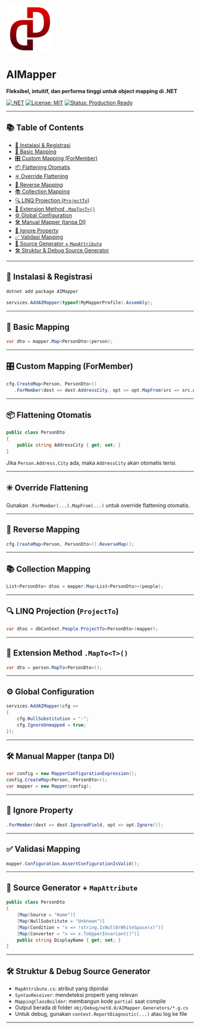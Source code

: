 ![AIMapper Logo](https://raw.githubusercontent.com/ganiputras/AIMapper/refs/heads/master/logo.png)

# AIMapper

**Fleksibel, intuitif, dan performa tinggi untuk object mapping di .NET**

[![.NET](https://img.shields.io/badge/.NET-8%2B-blueviolet?style=flat-square)](https://dotnet.microsoft.com/)
[![License: MIT](https://img.shields.io/badge/license-MIT-green.svg?style=flat-square)](https://github.com/ganiputras/AIMapper/blob/main/LICENSE)
[![Status: Production Ready](https://img.shields.io/badge/status-production--ready-brightgreen?style=flat-square)](https://github.com/ganiputras/AIMapper)

---

## 📚 Table of Contents

- [🔌 Instalasi & Registrasi](#-instalasi--registrasi)
- [🔧 Basic Mapping](#-basic-mapping)
- [🎛️ Custom Mapping (ForMember)](#-custom-mapping-formember)
- [📦 Flattening Otomatis](#-flattening-otomatis)
- [✳️ Override Flattening](#️-override-flattening)
- [🔁 Reverse Mapping](#-reverse-mapping)
- [📚 Collection Mapping](#-collection-mapping)
- [🔍 LINQ Projection (`ProjectTo`)](#-linq-projection-projectto)
- [🧰 Extension Method `.MapTo<T>()`](#-extension-method-maptot)
- [⚙️ Global Configuration](#️-global-configuration)
- [🛠️ Manual Mapper (tanpa DI)](#️-manual-mapper-tanpa-di)
- [🚫 Ignore Property](#-ignore-property)
- [✅ Validasi Mapping](#-validasi-mapping)
- [🧠 Source Generator + `MapAttribute`](#-source-generator--mapattribute)
- [🛠 Struktur & Debug Source Generator](#-struktur--debug-source-generator)

---

## 🔌 Instalasi & Registrasi

```bash
dotnet add package AIMapper
```

```csharp
services.AddAIMapper(typeof(MyMapperProfile).Assembly);
```

---

## 🔧 Basic Mapping

```csharp
var dto = mapper.Map<PersonDto>(person);
```

---

## 🎛️ Custom Mapping (ForMember)

```csharp
cfg.CreateMap<Person, PersonDto>()
   .ForMember(dest => dest.AddressCity, opt => opt.MapFrom(src => src.Address.City));
```

---

## 📦 Flattening Otomatis

```csharp
public class PersonDto
{
    public string AddressCity { get; set; }
}
```

Jika `Person.Address.City` ada, maka `AddressCity` akan otomatis terisi.

---

## ✳️ Override Flattening

Gunakan `.ForMember(...).MapFrom(...)` untuk override flattening otomatis.

---

## 🔁 Reverse Mapping

```csharp
cfg.CreateMap<Person, PersonDto>().ReverseMap();
```

---

## 📚 Collection Mapping

```csharp
List<PersonDto> dtos = mapper.Map<List<PersonDto>>(people);
```

---

## 🔍 LINQ Projection (`ProjectTo`)

```csharp
var dtos = dbContext.People.ProjectTo<PersonDto>(mapper);
```

---

## 🧰 Extension Method `.MapTo<T>()`

```csharp
var dto = person.MapTo<PersonDto>();
```

---

## ⚙️ Global Configuration

```csharp
services.AddAIMapper(cfg =>
{
    cfg.NullSubstitution = "-";
    cfg.IgnoreUnmapped = true;
});
```

---

## 🛠️ Manual Mapper (tanpa DI)

```csharp
var config = new MapperConfigurationExpression();
config.CreateMap<Person, PersonDto>();
var mapper = new Mapper(config);
```

---

## 🚫 Ignore Property

```csharp
.ForMember(dest => dest.IgnoredField, opt => opt.Ignore());
```

---

## ✅ Validasi Mapping

```csharp
mapper.Configuration.AssertConfigurationIsValid();
```

---

## 🧠 Source Generator + `MapAttribute`

```csharp
public class PersonDto
{
    [Map(Source = "Name")]
    [Map(NullSubstitute = "Unknown")]
    [Map(Condition = "x => !string.IsNullOrWhiteSpace(x)")]
    [Map(Converter = "x => x.ToUpperInvariant()")]
    public string DisplayName { get; set; }
}
```

---

## 🛠 Struktur & Debug Source Generator

- `MapAttribute.cs`: atribut yang dipindai
- `SyntaxReceiver`: mendeteksi properti yang relevan
- `MappingClassBuilder`: membangun kode `partial` saat compile
- Output berada di folder `obj/Debug/net8.0/AIMapper.Generators/*.g.cs`
- Untuk debug, gunakan `context.ReportDiagnostic(...)` atau log ke file

---

